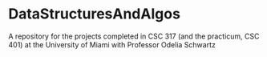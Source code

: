 # DataStructuresAndAlgos
A repository for the projects completed in CSC 317 (and the practicum, CSC 401) at the University of Miami with Professor Odelia Schwartz
